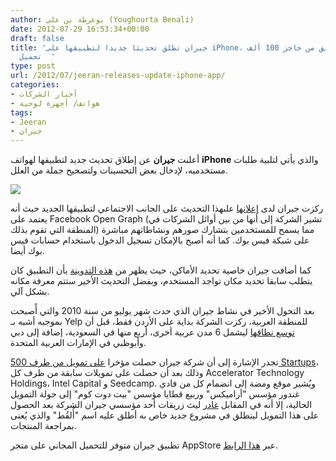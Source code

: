 ```yaml
---
author: يوغرطة بن علي (Youghourta Benali)
date: 2012-07-29 16:53:34+00:00
draft: false
title: 'جيران تطلق تحديثا جديدا لتطبيقها على iPhone، واقتراب التطبيق من حاجز 100 ألف
  تحميل  '
type: post
url: /2012/07/jeeran-releases-update-iphone-app/
categories:
- أخبار الشركات
- هواتف/ أجهزة لوحية
tags:
- Jeeran
- جيران
---
```


أعلنت **جيران** عن إطلاق تحديث جديد لتطبيقها لهواتف **iPhone** والذي يأتي لتلبية طلبات مستخدميه، لإدخال بعض التحسينات ولتصحيح جملة من العلل.




[![](http://www.it-scoop.com/wp-content/uploads/2012/07/jeeran.jpg)
](http://www.it-scoop.com/wp-content/uploads/2012/07/jeeran.jpg)




ركزت جيران لدى [إعلانها](http://blog.jeeran.com/2012/07/%D8%AC%D9%8A%D8%B1%D8%A7%D9%86-%D8%AA%D8%B7%D9%84%D9%82-%D8%AA%D8%AD%D8%AF%D9%8A%D8%AB-%D8%B6%D8%AE%D9%85-%D9%84%D8%AA%D8%B7%D8%A8%D9%8A%D9%82-%D8%A7%D9%84-iphone-%D9%88-%D8%B9%D8%AF%D8%AF-%D8%A7/) علىهذا التحديث على الجانب الاجتماعي لتطبيقها الجديد حيث أنه يعتمد على Facebook Open Graph (تشير الشركة إلى أنها من بين أوائل الشركات في المنطقة التي تقوم بذلك) مما يسمح للمستخدمين بتشارك صورهم ونشاطاتهم مباشرة على شبكة فيس بوك. كما أنه أصبح بالإمكان تسجيل الدخول باستخدام حسابات فيس بوك أيضا.




كما أضافت جيران خاصية تحديد الأماكن، حيث يظهر من [هذه التدوينة](http://blog.jeeran.com/2012/07/%D8%AC%D9%8A%D8%B1%D8%A7%D9%86-%D8%AA%D8%B7%D9%84%D9%82-%D8%AA%D8%AD%D8%AF%D9%8A%D8%AB-%D8%B6%D8%AE%D9%85-%D9%84%D8%AA%D8%B7%D8%A8%D9%8A%D9%82-%D8%A7%D9%84-iphone-%D9%88-%D8%B9%D8%AF%D8%AF-%D8%A7/) بأن التطبيق كان يتطلب سابقا تحديد مكان تواجد المستخدم، وبفضل التحديث الأخير ستتم معرفة مكانه بشكل آلي.




بعد التحول الأخير في نشاط جيران الذي حدث شهر يوليو من سنة 2010 والتي أًصبحت بموجبه أشبه بـ Yelp للمنطقة العربية، ركزت الشركة بداية على الأردن فقط، قبل أن [توسع نطاقها](http://blog.jeeran.com/about-jeeran/) ليشمل 6 مدن عربية أخرى، أربع منها في السعودية، إضافة إلى دبي وأبوظبي في الإمارات العربية المتحدة.




تجدر الإشارة إلى أن شركة جيران حصلت مؤخرا [على تمويل من طرف 500 Startups](http://ar.wamda.com/2012/07/%D8%B5%D9%86%D8%AF%D9%88%D9%82-500-%D8%B3%D8%AA%D8%A7%D8%B1%D8%AA-%D8%A2%D8%A8%D8%B3-%D9%85%D9%86-%D9%88%D8%A7%D8%AF%D9%8A-%D8%A7%D9%84%D8%B3%D9%84%D9%8A%D9%83%D9%88%D9%86-%D9%8A%D8%B3%D8%AA%D8%AB%D9%85%D8%B1-%D9%81%D9%8A-%D8%AC%D9%8A%D8%B1%D8%A7%D9%86-)، وذلك بعد أن حصلت على تمويلات سابقة من طرف كل Accelerator Technology Holdings، Intel Capital و Seedcamp. ويُشير موقع ومضة إلى انضمام كل من فادي غندور مؤسس "أراميكس" وربيع قطايا مؤسس "بيت دوت كوم" إلى جولة التمويل الحالية، إلا أنه في المقابل [غادر](http://ar.wamda.com/2012/07/%D8%A7%D9%84%D9%85%D8%A4%D8%B3%D8%B3-%D8%A7%D9%84%D9%85%D8%B4%D8%A7%D8%B1%D9%83-%D9%81%D9%8A-%D9%85%D9%88%D9%82%D8%B9-%D8%AC%D9%8A%D8%B1%D8%A7%D9%86-%D9%8A%D8%BA%D8%A7%D8%AF%D8%B1%D9%87-%D9%84%D9%8A%D8%BA%D8%A7%D9%85%D8%B1-%D9%81%D9%8A-%D9%85%D8%AC%D8%A7%D9%84-%D9%85%D8%B1%D8%A7%D8%AC%D8%B9%D8%A7%D8%AA-%D8%A7%D9%84%D9%85%D9%86%D8%AA%D8%AC%D8%A7%D8%AA) ليث زريقات أحد مؤسسي جيران الشركة بعد الحصول على هذا التمويل لينطلق في مشروع جديد خاص به أطلق عليه اسم "أُلقُط" والذي يُعنى بمراجعة المنتجات.




تطبيق جيران متوفر للتحميل المجاني على متجر AppStore عبر [هذا الرابط](http://itunes.apple.com/jo/app/jeeran/id462704598?mt=8).
